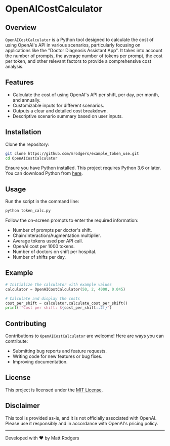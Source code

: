 # OpenAICostCalculator

## Overview
`OpenAICostCalculator` is a Python tool designed to calculate the cost of using OpenAI's API in various scenarios, particularly focusing on applications like the "Doctor Diagnosis Assistant App". It takes into account the number of prompts, the average number of tokens per prompt, the cost per token, and other relevant factors to provide a comprehensive cost analysis.

## Features
- Calculate the cost of using OpenAI's API per shift, per day, per month, and annually.
- Customizable inputs for different scenarios.
- Outputs a clear and detailed cost breakdown.
- Descriptive scenario summary based on user inputs.

## Installation

Clone the repository:
```bash
git clone https://github.com/mrodgers/example_token_use.git
cd OpenAICostCalculator
```

Ensure you have Python installed. This project requires Python 3.6 or later. You can download Python from [here](https://www.python.org/downloads/).

## Usage

Run the script in the command line:

```bash
python token_calc.py
```

Follow the on-screen prompts to enter the required information:
- Number of prompts per doctor's shift.
- Chain/Interaction/Augmentation multiplier.
- Average tokens used per API call.
- OpenAI cost per 1000 tokens.
- Number of doctors on shift per hospital.
- Number of shifts per day.

## Example

```python
# Initialize the calculator with example values
calculator = OpenAICostCalculator(50, 2, 4000, 0.045)

# Calculate and display the costs
cost_per_shift = calculator.calculate_cost_per_shift()
print(f"Cost per shift: ${cost_per_shift:.2f}")
```

## Contributing

Contributions to `OpenAICostCalculator` are welcome! Here are ways you can contribute:
- Submitting bug reports and feature requests.
- Writing code for new features or bug fixes.
- Improving documentation.

## License

This project is licensed under the [MIT License](LICENSE.md).

## Disclaimer

This tool is provided as-is, and it is not officially associated with OpenAI. Please use it responsibly and in accordance with OpenAI's pricing policy.

---

Developed with ❤ by Matt Rodgers
